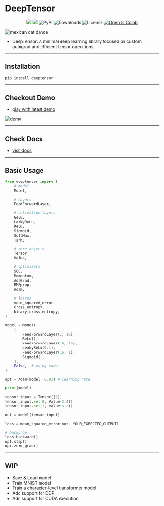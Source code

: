 # DeepTensor

<div align="center">

<a href="https://pypi.org/project/deeptensor/"><img src="https://img.shields.io/badge/pypi-3775A9?style=for-the-badge&logo=pypi&logoColor=white"/></a> <a href="https://deependujha.github.io/DeepTensor/"><img src="https://img.shields.io/badge/mkdocs-documentation"/></a>
![PyPI](https://img.shields.io/pypi/v/deeptensor)
![Downloads](https://img.shields.io/pypi/dm/deeptensor)
![License](https://img.shields.io/github/license/deependujha/DeepTensor)
<a target="_blank" href="https://colab.research.google.com/github/deependujha/DeepTensor/blob/main/demo/roboflow-demo.ipynb">
  <img src="https://colab.research.google.com/assets/colab-badge.svg" alt="Open In Colab"/>
</a>
</div>

![mexican cat dance](https://www.deependujha.xyz/deeptensor-assets/mexican-cat-dance.gif)

- DeepTensor: A minimal deep learning library focused on custom autograd and efficient tensor operations.

---

## Installation

```bash
pip install deeptensor
```

---

## Checkout Demo

- [play with latest demo](./demo/roboflow-demo.ipynb)

![demo](https://www.deependujha.xyz/deeptensor-assets/deeptensor-confusion-matrix.png)

---

## Check Docs

- [visit docs](https://deependujha.github.io/deeptensor)

---

## Basic Usage

```python
from deeptensor import (
    # model
    Model,

    # Layers
    FeedForwardLayer,

    # activation layers
    GeLu,
    LeakyReLu,
    ReLu,
    Sigmoid,
    SoftMax,
    Tanh,

    # core objects
    Tensor,
    Value,

    # optimizers
    SGD,
    Momentum,
    AdaGrad,
    RMSprop,
    Adam,

    # losses
    mean_squared_error,
    cross_entropy,
    binary_cross_entropy,
)

model = Model(
    [
        FeedForwardLayer(2, 16),
        ReLu(),
        FeedForwardLayer(16, 16),
        LeakyReLu(0.1),
        FeedForwardLayer(16, 1),
        Sigmoid(),
    ],
    False,  # using_cuda
)

opt = Adam(model, 0.01) # learning rate

print(model)

tensor_input = Tensor([2])
tensor_input.set(0, Value(2.4))
tensor_input.set(1, Value(5.2))

out = model(tensor_input)

loss = mean_squared_error(out, YOUR_EXPECTED_OUTPUT)

# backprop
loss.backward()
opt.step()
opt.zero_grad()
```

---

## WIP

- Save & Load model
- Train MNIST model
- Train a character-level transformer model
- Add support for DDP
- Add support for CUDA execution
